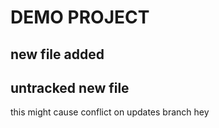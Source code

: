# DEMO PROJECT

## new file added
## untracked new file

this might cause conflict on updates branch
hey

